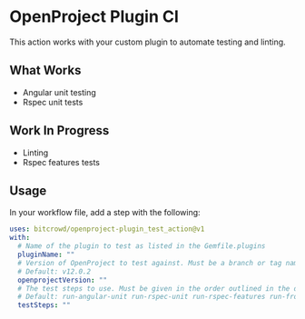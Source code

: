 # OpenProject Plugin CI

This action works with your custom plugin to automate testing and linting.

## What Works

- Angular unit testing
- Rspec unit tests

## Work In Progress

- Linting
- Rspec features tests

## Usage

In your workflow file, add a step with the following:

```yml
uses: bitcrowd/openproject-plugin_test_action@v1
with:
  # Name of the plugin to test as listed in the Gemfile.plugins
  pluginName: ""
  # Version of OpenProject to test against. Must be a branch or tag name from https://github.com/opf/openproject.
  # Default: v12.0.2
  openprojectVersion: ""
  # The test steps to use. Must be given in the order outlined in the default value but you can leave out some tests if you want.
  # Default: run-angular-unit run-rspec-unit run-rspec-features run-frontend-lint
  testSteps: ""
```

